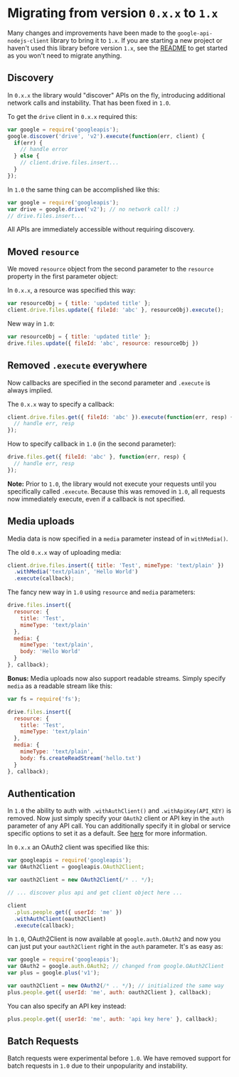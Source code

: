 # Migrating from version `0.x.x` to `1.x`

Many changes and improvements have been made to the `google-api-nodejs-client`
library to bring it to `1.x`. If you are starting a new project or haven't used
this library before version `1.x`, see the [README][readme] to get started
as you won't need to migrate anything.

## Discovery

In `0.x.x` the library would "discover" APIs on the fly, introducing
additional network calls and instability. That has been fixed in `1.0`.

To get the `drive` client in `0.x.x` required this:

``` js
var google = require('googleapis');
google.discover('drive', 'v2').execute(function(err, client) {
  if(err) {
    // handle error
  } else {
    // client.drive.files.insert...
  }
});
```

In `1.0` the same thing can be accomplished like this:

``` js
var google = require('googleapis');
var drive = google.drive('v2'); // no network call! :)
// drive.files.insert...
```

All APIs are immediately accessible without requiring discovery.

## Moved `resource`

We moved `resource` object from the second parameter to the `resource` property
in the first parameter object:

In `0.x.x`, a resource was specified this way:

``` js
var resourceObj = { title: 'updated title' };
client.drive.files.update({ fileId: 'abc' }, resourceObj).execute();
```

New way in `1.0`:

``` js
var resourceObj = { title: 'updated title' };
drive.files.update({ fileId: 'abc', resource: resourceObj })
```

## Removed `.execute` everywhere

Now callbacks are specified in the second parameter and `.execute` is always
implied.

The `0.x.x` way to specify a callback:

``` js
client.drive.files.get({ fileId: 'abc' }).execute(function(err, resp) {
  // handle err, resp
});
```

How to specify callback in `1.0` (in the second parameter):

``` js
drive.files.get({ fileId: 'abc' }, function(err, resp) {
  // handle err, resp
});
```

**Note:** Prior to `1.0`, the library would not execute your requests until you
specifically called `.execute`. Because this was removed in `1.0`, all requests
now immediately execute, even if a callback is not specified.

## Media uploads

Media data is now specified in a `media` parameter instead of in `withMedia()`.

The old `0.x.x` way of uploading media:

``` js
client.drive.files.insert({ title: 'Test', mimeType: 'text/plain' })
  .withMedia('text/plain', 'Hello World')
  .execute(callback);
```

The fancy new way in `1.0` using `resource` and `media` parameters:

``` js
drive.files.insert({
  resource: {
    title: 'Test',
    mimeType: 'text/plain'
  },
  media: {
    mimeType: 'text/plain',
    body: 'Hello World'
  }
}, callback);
```

**Bonus:** Media uploads now also support readable streams. Simply specify `media` as a
readable stream like this:

``` js
var fs = require('fs');

drive.files.insert({
  resource: {
    title: 'Test',
    mimeType: 'text/plain'
  },
  media: {
    mimeType: 'text/plain',
    body: fs.createReadStream('hello.txt')
  }
}, callback);
```

## Authentication

In `1.0` the ability to auth with `.withAuthClient()` and
`.withApiKey(API_KEY)` is removed.  Now just simply specify your `OAuth2`
client or API key in the `auth` parameter of any API call.
You can additionally specify it in global or service specific options to set
it as a default. See [here][options] for more information.

In `0.x.x` an OAuth2 client was specified like this:

``` js
var googleapis = require('googleapis');
var OAuth2Client = googleapis.OAuth2Client;

var oauth2Client = new OAuth2Client(/* .. */);

// ... discover plus api and get client object here ...

client
  .plus.people.get({ userId: 'me' })
  .withAuthClient(oauth2Client)
  .execute(callback);
```

In `1.0`, OAuth2Client is now available at `google.auth.OAuth2` and now you can
just put your `oauth2Client` right in the `auth` parameter. It's as easy as:

``` js
var google = require('googleapis');
var OAuth2 = google.auth.OAuth2; // changed from google.OAuth2Client
var plus = google.plus('v1');

var oauth2Client = new OAuth2(/* .. */); // initialized the same way
plus.people.get({ userId: 'me', auth: oauth2Client }, callback);
```

You can also specify an API key instead:

``` js
plus.people.get({ userId: 'me', auth: 'api key here' }, callback);
```

## Batch Requests

Batch requests were experimental before `1.0`. We have removed support for batch
requests in `1.0` due to their unpopularity and instability.

[request]: https://github.com/mikeal/request
[readme]: https://github.com/google/google-api-nodejs-client/tree/master/README.md
[options]: https://github.com/google/google-api-nodejs-client/tree/master#options

